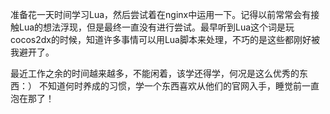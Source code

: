 准备花一天时间学习Lua，然后尝试着在nginx中运用一下。记得以前常常会有接触Lua的想法浮现，但是最终一直没有进行尝试。最早听到Lua这个词是玩cocos2dx的时候，知道许多事情可以用Lua脚本来处理，不巧的是这些都刚好被我避开了。

最近工作之余的时间越来越多，不能闲着，该学还得学，何况是这么优秀的东西：）
不知道何时养成的习惯，学一个东西喜欢从他们的官网入手，睡觉前一直泡在那了！

